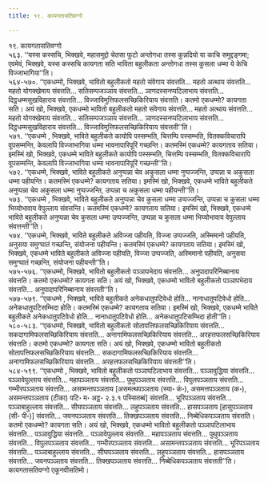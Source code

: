 ```yaml
---
title: १९. कायगतासतिवग्गो

---
```

१९. कायगतासतिवग्गो  
५६३. ‘‘यस्स कस्सचि, भिक्खवे, महासमुद्दो चेतसा फुटो अन्तोगधा तस्स कुन्नदियो या काचि समुद्दङ्गमा; एवमेवं, भिक्खवे, यस्स कस्सचि कायगता सति भाविता बहुलीकता अन्तोगधा तस्स कुसला धम्मा ये केचि विज्जाभागिया’’ति।  
५६४-५७०. ‘‘एकधम्मो, भिक्खवे, भावितो बहुलीकतो महतो संवेगाय संवत्तति… महतो अत्थाय संवत्तति… महतो योगक्खेमाय संवत्तति… सतिसम्पजञ्ञाय संवत्तति… ञाणदस्सनप्पटिलाभाय संवत्तति… दिट्ठधम्मसुखविहाराय संवत्तति… विज्जाविमुत्तिफलसच्छिकिरियाय संवत्तति। कतमो एकधम्मो? कायगता सति। अयं खो, भिक्खवे, एकधम्मो भावितो बहुलीकतो महतो संवेगाय संवत्तति… महतो अत्थाय संवत्तति… महतो योगक्खेमाय संवत्तति… सतिसम्पजञ्ञाय संवत्तति… ञाणदस्सनप्पटिलाभाय संवत्तति… दिट्ठधम्मसुखविहाराय संवत्तति… विज्जाविमुत्तिफलसच्छिकिरियाय संवत्तती’’ति।  
५७१. ‘‘एकधम्मे , भिक्खवे, भाविते बहुलीकते कायोपि पस्सम्भति, चित्तम्पि पस्सम्भति, वितक्कविचारापि वूपसम्मन्ति, केवलापि विज्जाभागिया धम्मा भावनापारिपूरिं गच्छन्ति। कतमस्मिं एकधम्मे? कायगताय सतिया। इमस्मिं खो, भिक्खवे, एकधम्मे भाविते बहुलीकते कायोपि पस्सम्भति, चित्तम्पि पस्सम्भति, वितक्कविचारापि वूपसम्मन्ति, केवलापि विज्जाभागिया धम्मा भावनापारिपूरिं गच्छन्ती’’ति।  
५७२. ‘‘एकधम्मे, भिक्खवे, भाविते बहुलीकते अनुप्पन्ना चेव अकुसला धम्मा नुप्पज्जन्ति, उप्पन्ना च अकुसला धम्मा पहीयन्ति। कतमस्मिं एकधम्मे? कायगताय सतिया। इमस्मिं खो, भिक्खवे, एकधम्मे भाविते बहुलीकते अनुप्पन्ना चेव अकुसला धम्मा नुप्पज्जन्ति, उप्पन्ना च अकुसला धम्मा पहीयन्ती’’ति।  
५७३. ‘‘एकधम्मे , भिक्खवे, भाविते बहुलीकते अनुप्पन्ना चेव कुसला धम्मा उप्पज्जन्ति, उप्पन्ना च कुसला धम्मा भिय्योभावाय वेपुल्लाय संवत्तन्ति। कतमस्मिं एकधम्मे? कायगताय सतिया। इमस्मिं खो, भिक्खवे, एकधम्मे भाविते बहुलीकते अनुप्पन्ना चेव कुसला धम्मा उप्पज्जन्ति, उप्पन्ना च कुसला धम्मा भिय्योभावाय वेपुल्लाय संवत्तन्ती’’ति।  
५७४. ‘‘एकधम्मे, भिक्खवे, भाविते बहुलीकते अविज्जा पहीयति, विज्जा उप्पज्जति, अस्मिमानो पहीयति, अनुसया समुग्घातं गच्छन्ति, संयोजना पहीयन्ति। कतमस्मिं एकधम्मे? कायगताय सतिया। इमस्मिं खो, भिक्खवे, एकधम्मे भाविते बहुलीकते अविज्जा पहीयति, विज्जा उप्पज्जति, अस्मिमानो पहीयति, अनुसया समुग्घातं गच्छन्ति, संयोजना पहीयन्ती’’ति।  
५७५-५७६. ‘‘एकधम्मो, भिक्खवे, भावितो बहुलीकतो पञ्ञापभेदाय संवत्तति… अनुपादापरिनिब्बानाय संवत्तति। कतमो एकधम्मो? कायगता सति। अयं खो, भिक्खवे, एकधम्मो भावितो बहुलीकतो पञ्ञापभेदाय संवत्तति… अनुपादापरिनिब्बानाय संवत्तती’’ति।  
५७७-५७९. ‘‘एकधम्मे , भिक्खवे, भाविते बहुलीकते अनेकधातुपटिवेधो होति… नानाधातुपटिवेधो होति… अनेकधातुपटिसम्भिदा होति। कतमस्मिं एकधम्मे? कायगताय सतिया। इमस्मिं खो, भिक्खवे, एकधम्मे भाविते बहुलीकते अनेकधातुपटिवेधो होति… नानाधातुपटिवेधो होति… अनेकधातुपटिसम्भिदा होती’’ति।  
५८०-५८३. ‘‘एकधम्मो, भिक्खवे, भावितो बहुलीकतो सोतापत्तिफलसच्छिकिरियाय संवत्तति… सकदागामिफलसच्छिकिरियाय संवत्तति… अनागामिफलसच्छिकिरियाय संवत्तति… अरहत्तफलसच्छिकिरियाय संवत्तति। कतमो एकधम्मो? कायगता सति। अयं खो, भिक्खवे, एकधम्मो भावितो बहुलीकतो सोतापत्तिफलसच्छिकिरियाय संवत्तति… सकदागामिफलसच्छिकिरियाय संवत्तति… अनागामिफलसच्छिकिरियाय संवत्तति… अरहत्तफलसच्छिकिरियाय संवत्तती’’ति।  
५८४-५९९. ‘‘एकधम्मो , भिक्खवे, भावितो बहुलीकतो पञ्ञापटिलाभाय संवत्तति… पञ्ञावुद्धिया संवत्तति… पञ्ञावेपुल्लाय संवत्तति… महापञ्ञताय संवत्तति… पुथुपञ्ञताय संवत्तति… विपुलपञ्ञताय संवत्तति… गम्भीरपञ्ञताय संवत्तति… असामन्तपञ्ञताय [असमत्थपञ्ञताय (स्या॰ कं॰), असमत्तपञ्ञताय (क॰), असमन्तपञ्ञताय (टीका) पटि॰ म॰ अट्ठ॰ २.३.१ पस्सितब्बं] संवत्तति… भूरिपञ्ञताय संवत्तति… पञ्ञाबाहुल्लाय संवत्तति… सीघपञ्ञताय संवत्तति… लहुपञ्ञताय संवत्तति… हासपञ्ञताय [हासुपञ्ञताय (सी॰ पी॰)] संवत्तति… जवनपञ्ञताय संवत्तति… तिक्खपञ्ञताय संवत्तति… निब्बेधिकपञ्ञताय संवत्तति। कतमो एकधम्मो? कायगता सति। अयं खो, भिक्खवे, एकधम्मो भावितो बहुलीकतो पञ्ञापटिलाभाय संवत्तति… पञ्ञावुद्धिया संवत्तति… पञ्ञावेपुल्लाय संवत्तति… महापञ्ञताय संवत्तति… पुथुपञ्ञताय संवत्तति… विपुलपञ्ञताय संवत्तति… गम्भीरपञ्ञताय संवत्तति… असामन्तपञ्ञताय संवत्तति… भूरिपञ्ञताय संवत्तति… पञ्ञाबाहुल्लाय संवत्तति… सीघपञ्ञताय संवत्तति… लहुपञ्ञताय संवत्तति… हासपञ्ञताय संवत्तति… जवनपञ्ञताय संवत्तति… तिक्खपञ्ञताय संवत्तति… निब्बेधिकपञ्ञताय संवत्तती’’ति।  
कायगतासतिवग्गो एकूनवीसतिमो।  
